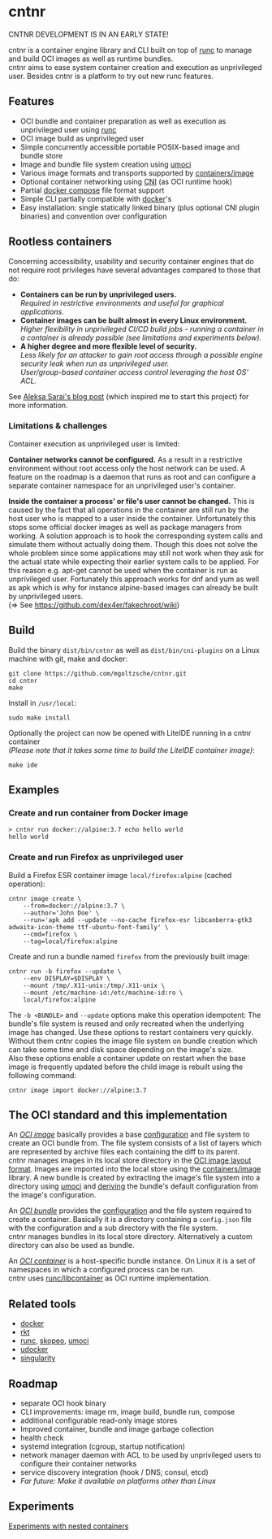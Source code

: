 # cntnr

CNTNR DEVELOPMENT IS IN AN EARLY STATE!

cntnr is a container engine library and CLI built on top of [runc](https://github.com/opencontainers/runc)
to manage and build OCI images as well as runtime bundles.  
cntnr aims to ease system container creation and execution as unprivileged user.
Besides cntnr is a platform to try out new runc features.


## Features
- OCI bundle and container preparation as well as execution as unprivileged user using [runc](https://github.com/opencontainers/runc)
- OCI image build as unprivileged user
- Simple concurrently accessible portable POSIX-based image and bundle store
- Image and bundle file system creation using [umoci](https://github.com/openSUSE/umoci)
- Various image formats and transports supported by [containers/image](https://github.com/containers/image)
- Optional container networking using [CNI](https://github.com/containernetworking/cni) (as OCI runtime hook)
- Partial [docker compose](https://docs.docker.com/compose/compose-file/) file format support
- Simple CLI partially compatible with [docker](https://www.docker.com/)'s
- Easy installation: single statically linked binary (plus optional CNI plugin binaries) and convention over configuration


## Rootless containers

Concerning accessibility, usability and security container engines that do not require root privileges have several advantages compared to those that do:
- **Containers can be run by unprivileged users.**  
  _Required in restrictive environments and useful for graphical applications._
- **Container images can be built almost in every Linux environment.**  
  _Higher flexibility in unprivileged CI/CD build jobs - running a container in a container is already possible (see limitations and experiments below)._
- **A higher degree and more flexible level of security.**  
  _Less likely for an attacker to gain root access through a possible engine security leak when run as unprivileged user._  
  _User/group-based container access control leveraging the host OS' ACL._

See [Aleksa Sarai's blog post](https://www.cyphar.com/blog/post/rootless-containers-with-runc) (which inspired me to start this project) for more information.


### Limitations & challenges

Container execution as unprivileged user is limited:


**Container networks cannot be configured.**
As a result in a restrictive environment without root access only the host network can be used.
A feature on the roadmap is a daemon that runs as root and can configure a separate container namespace for an unprivileged user's container.


**Inside the container a process' or file's user cannot be changed.**
This is caused by the fact that all operations in the container are still run by the host user who is mapped to a user inside the container.
Unfortunately this stops some official docker images as well as package managers from working.
A solution approach is to hook the corresponding system calls and simulate them without actually doing them.
Though this does not solve the whole problem since some applications may still not work when they ask for the actual state while expecting their earlier system calls to be applied. For this reason e.g. apt-get cannot be used when the container is run as unprivileged user. Fortunately this approach works for dnf and yum as well as apk which is why for instance alpine-based images can already be built by unprivileged users.  
(=> See https://github.com/dex4er/fakechroot/wiki)


## Build

Build the binary `dist/bin/cntnr` as well as `dist/bin/cni-plugins` on a Linux machine with git, make and docker:
```
git clone https://github.com/mgoltzsche/cntnr.git
cd cntnr
make
```  
Install in `/usr/local`:
```
sudo make install
```  
Optionally the project can now be opened with LiteIDE running in a cntnr container  
_(Please note that it takes some time to build the LiteIDE container image)_:
```
make ide
```


## Examples

### Create and run container from Docker image
```
> cntnr run docker://alpine:3.7 echo hello world
hello world
```

### Create and run Firefox as unprivileged user
Build a Firefox ESR container image `local/firefox:alpine` (cached operation):
```
cntnr image create \
	--from=docker://alpine:3.7 \
	--author='John Doe' \
	--run='apk add --update --no-cache firefox-esr libcanberra-gtk3 adwaita-icon-theme ttf-ubuntu-font-family' \
	--cmd=firefox \
	--tag=local/firefox:alpine
```  

Create and run a bundle named `firefox` from the previously built image:
```
cntnr run -b firefox --update \
	--env DISPLAY=$DISPLAY \
	--mount /tmp/.X11-unix:/tmp/.X11-unix \
	--mount /etc/machine-id:/etc/machine-id:ro \
	local/firefox:alpine
```  
The `-b <BUNDLE>` and `--update` options make this operation idempotent:
The bundle's file system is reused and only recreated when the underlying image has changed.
Use these options to restart containers very quickly. Without them cntnr copies the
image file system on bundle creation which can take some time and disk space depending on the image's size.  
Also these options enable a container update on restart when the base image is frequently updated before the child image is rebuilt using the following command:
```
cntnr image import docker://alpine:3.7
```


## The OCI standard and this implementation

An *[OCI image](https://github.com/opencontainers/image-spec/tree/v1.0.0)* basically provides a base [configuration](https://github.com/opencontainers/image-spec/blob/v1.0.0/config.md) and file system to create an OCI bundle from. The file system consists of a list of layers which are represented by archive files each containing the diff to its parent.  
cntnr manages images in its local store directory in the [OCI image layout format](https://github.com/opencontainers/image-spec/blob/v1.0.0/image-layout.md).
Images are imported into the local store using the [containers/image](https://github.com/containers/image) library.
A new bundle is created by extracting the image's file system into a directory using [umoci](https://github.com/openSUSE/umoci)
and [deriving](https://github.com/opencontainers/image-spec/blob/v1.0.0/conversion.md) the bundle's default configuration from the image's configuration.


An *[OCI bundle](https://github.com/opencontainers/runtime-spec/blob/v1.0.0/bundle.md)*
provides the [configuration](https://github.com/opencontainers/runtime-spec/blob/v1.0.0/config.md) and the file system required to create a container.
Basically it is a directory containing a `config.json` file with the configuration and a sub directory with the file system.  
cntnr manages bundles in its local store directory. Alternatively a custom directory can also be used as bundle.


An *[OCI container](https://github.com/opencontainers/runtime-spec/blob/v1.0.0/runtime.md)* is a host-specific bundle instance.
On Linux it is a set of namespaces in which a configured process can be run.  
cntnr uses [runc/libcontainer](https://github.com/opencontainers/runc/blob/v1.0.0-rc4/libcontainer/README.md) as OCI runtime implementation.


## Related tools

- [docker](https://www.docker.com/)
- [rkt](https://rkt.io)
- [runc](https://github.com/opencontainers/runc), [skopeo](https://github.com/projectatomic/skopeo), [umoci](https://github.com/openSUSE/umoci)
- [udocker](https://github.com/indigo-dc/udocker)
- [singularity](http://singularity.lbl.gov/)

## Roadmap

- separate OCI hook binary
- CLI improvements: image rm, image build, bundle run, compose
- additional configurable read-only image stores
- Improved container, bundle and image garbage collection
- health check
- systemd integration (cgroup, startup notification)
- network manager daemon with ACL to be used by unprivileged users to configure their container networks
- service discovery integration (hook / DNS; consul, etcd)
- _Far future: Make it available on platforms other than Linux_

## Experiments

[Experiments with nested containers](experiments.md)
